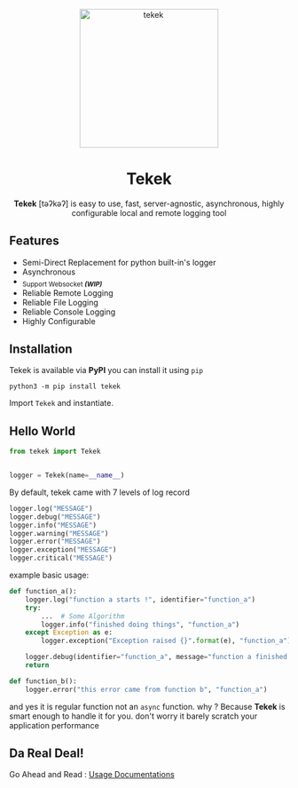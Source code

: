 <p align=center>
    <img alt="tekek" src="https://raw.githubusercontent.com/dolano-tours/tekek/cddf6ae123a092bed011d065d64a8d01d57d94cc/.rsc/logo_full.svg" width=250/>
</p>

<h1 align=center>Tekek</h1>
<p align=center><b>Tekek</b> [təʔkəʔ] is easy to use, fast, server-agnostic, asynchronous, highly configurable local and remote logging tool </p>

## Features

- Semi-Direct Replacement for python built-in's logger
- Asynchronous
- <sub>Support Websocket <super><i><b>(WIP)</b></i></super></sub>
- Reliable Remote Logging
- Reliable File Logging
- Reliable Console Logging
- Highly Configurable

## Installation
Tekek is available via **PyPI** you can install it using `pip`

```shell script
python3 -m pip install tekek
```

Import `Tekek` and instantiate.

## Hello World

```python
from tekek import Tekek


logger = Tekek(name=__name__)
```

By default, tekek came with 7 levels of log record

```python
logger.log("MESSAGE")
logger.debug("MESSAGE")
logger.info("MESSAGE")
logger.warning("MESSAGE")
logger.error("MESSAGE")
logger.exception("MESSAGE")
logger.critical("MESSAGE")
```

example basic usage:

```python
def function_a():
    logger.log("function a starts !", identifier="function_a")
    try:
        ...  # Some Algorithm
        logger.info("finished doing things", "function_a")
    except Exception as e:
        logger.exception("Exception raised {}".format(e), "function_a")

    logger.debug(identifier="function_a", message="function a finished !")
    return

def function_b():
    logger.error("this error came from function b", "function_a")
```

and yes it is regular function not an `async` function. why ? Because **Tekek** is smart enough to handle it for you. don't worry it barely scratch your application performance

## Da Real Deal!

Go Ahead and Read : <a href="">Usage Documentations</a>